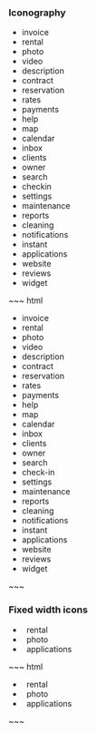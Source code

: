 <div class="example">
  <div class="sheet-header">
    <h3 id="iconography">Iconography</h3>
  </div>
  <div class="bs-example bs-sheet bs-example-icons" data-example-id="iconography">
    <ul class="list-unstyled">
      <li><i class="icon-invoice"></i> invoice</li>
      <li><i class="icon-rental"></i> rental</li>
      <li><i class="icon-photo"></i> photo</li>
      <li><i class="icon-video"></i> video</li>
      <li><i class="icon-description"></i> description</li>
      <li><i class="icon-contract"></i> contract</li>
      <li><i class="icon-reservation"></i> reservation</li>
      <li><i class="icon-rates"></i> rates</li>
      <li><i class="icon-payments"></i> payments</li>
      <li><i class="icon-help"></i> help</li>
      <li><i class="icon-map"></i> map</li>
      <li><i class="icon-calendar"></i> calendar</li>
      <li><i class="icon-inbox"></i> inbox</li>
      <li><i class="icon-clients"></i> clients</li>
      <li><i class="icon-owner"></i> owner</li>
      <li><i class="icon-search"></i> search</li>
      <li><i class="icon-checkin"></i> checkin</li>
      <li><i class="icon-settings"></i> settings</li>
      <li><i class="icon-maintenance"></i> maintenance</li>
      <li><i class="icon-reports"></i> reports</li>
      <li><i class="icon-cleaning"></i> cleaning</li>
      <li><i class="icon-notifications"></i> notifications</li>
      <li><i class="icon-instant"></i> instant</li>
      <li><i class="icon-applications"></i> applications</li>
      <li><i class="icon-website"></i> website</li>
      <li><i class="icon-reviews"></i> reviews</li>
      <li><i class="icon-widget"></i> widget</li>
    </ul>
  </div>
</div>
~~~ html
<ul class="list-unstyled">
  <li><i class="icon-invoice"></i> invoice</li>
  <li><i class="icon-rental"></i> rental</li>
  <li><i class="icon-photo"></i> photo</li>
  <li><i class="icon-video"></i> video</li>
  <li><i class="icon-description"></i> description</li>
  <li><i class="icon-contract"></i> contract</li>
  <li><i class="icon-reservation"></i> reservation</li>
  <li><i class="icon-rates"></i> rates</li>
  <li><i class="icon-payments"></i> payments</li>
  <li><i class="icon-help"></i> help</li>
  <li><i class="icon-map"></i> map</li>
  <li><i class="icon-calendar"></i> calendar</li>
  <li><i class="icon-inbox"></i> inbox</li>
  <li><i class="icon-clients"></i> clients</li>
  <li><i class="icon-owner"></i> owner</li>
  <li><i class="icon-search"></i> search</li>
  <li><i class="icon-checkin"></i> check-in</li>
  <li><i class="icon-settings"></i> settings</li>
  <li><i class="icon-maintenance"></i> maintenance</li>
  <li><i class="icon-reports"></i> reports</li>
  <li><i class="icon-cleaning"></i> cleaning</li>
  <li><i class="icon-notifications"></i> notifications</li>
  <li><i class="icon-instant"></i> instant</li>
  <li><i class="icon-applications"></i> applications</li>
  <li><i class="icon-website"></i> website</li>
  <li><i class="icon-reviews"></i> reviews</li>
  <li><i class="icon-widget"></i> widget</li>
</ul>
~~~

<div class="example">
  <div class="sheet-header">
    <h3 id="icons-fixed-width-example">Fixed width icons</h3>
  </div>
  <div class="bs-example bs-sheet" data-example-id="icons-fixed-width-example">
    <ul class="list-unstyled">
      <li><i class="icon-rental icon-fw"></i> &nbsp; rental</li>
      <li><i class="icon-clients icon-fw"></i> &nbsp; photo</li>
      <li><i class="icon-applications icon-fw"></i> &nbsp; applications</li>
    </ul>
  </div>
</div>
~~~ html
<ul class="list-unstyled">
  <li><i class="icon-rental icon-fw"></i> &nbsp; rental</li>
  <li><i class="icon-clients icon-fw"></i> &nbsp; photo</li>
  <li><i class="icon-applications icon-fw"></i> &nbsp; applications</li>
</ul>
~~~
